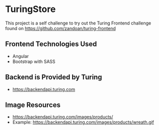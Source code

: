 # TuringStore

This project is a self challenge to try out the Turing Frontend challenge found on 
https://github.com/zandoan/turing-frontend



## Frontend Technologies Used
- Angular
- Bootstrap with SASS

## Backend is Provided by Turing 
- https://backendapi.turing.com

## Image Resources
- https://backendapi.turing.com/images/products/
- Example: https://backendapi.turing.com/images/products/wreath.gif
